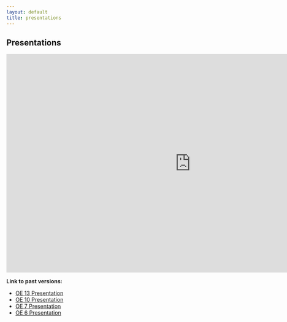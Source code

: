```yaml
---
layout: default
title: presentations
---
```


## Presentations

<iframe src="https://docs.google.com/presentation/d/e/2PACX-1vRharZaYp0zCCd7l-AUaERVBf2ZzBT0wC7DDK-1gEiWFfE_G8UNZQ10MDvXI3moG252YlWL3USgVo4u/embed?start=false&loop=false&delayms=3000" frameborder="0" width="960" height="569" allowfullscreen="true" mozallowfullscreen="true" webkitallowfullscreen="true"></iframe>

**Link to past versions:**

- [OE 13 Presentation](https://docs.google.com/presentation/d/e/2PACX-1vRharZaYp0zCCd7l-AUaERVBf2ZzBT0wC7DDK-1gEiWFfE_G8UNZQ10MDvXI3moG252YlWL3USgVo4u/embed?start=false&loop=false&delayms=3000)
- [OE 10 Presentation](https://docs.google.com/presentation/d/e/2PACX-1vTzE5vMW660IeAMAuez9_Qmnr9kQVUrW_ptSAc06pspTDMZkVhBjYfzBaqvZbMk02DZCXd4m6P1QwgO/embed?start=false&loop=false&delayms=3000)
- [OE 7 Presentation](https://docs.google.com/presentation/d/e/2PACX-1vTK2Gc1kMlaaTGOm40X5QcA6uVXG1NUuN9oriOrALGbMdUpldZ_9X4fkFOGU_yoGLcqRPHyp0cv7Ccz/pub?start=true&loop=false&delayms=3000)
- [OE 6 Presentation](https://docs.google.com/presentation/d/e/2PACX-1vTE_7_tJx-kYRlDR4JpemSfaAlldq8XrUWJQt6qcufesTGxW0k6QUdafzzuo6mtfDtUeudDENHreH0H/pub?start=false&loop=false&delayms=3000)
